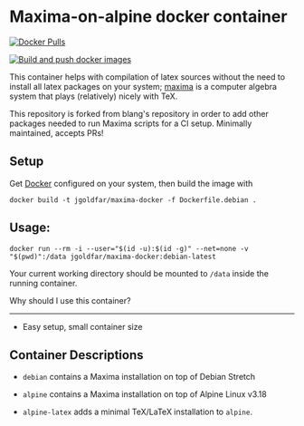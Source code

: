 Maxima-on-alpine docker container
=====

[![Docker Pulls](https://img.shields.io/docker/pulls/jgoldfar/maxima-docker.svg)](https://hub.docker.com/r/jgoldfar/maxima-docker/)

[![Build and push docker images](https://github.com/jgoldfar/maxima-docker/actions/workflows/build.yml/badge.svg)](https://github.com/jgoldfar/maxima-docker/actions/workflows/build.yml)

This container helps with compilation of latex sources without the need to install all latex packages on your system; [maxima](http://maxima.sourceforge.net/) is a computer algebra system that plays (relatively) nicely with TeX.

This repository is forked from blang's repository in order to add other packages needed to run Maxima scripts for a CI setup.
Minimally maintained, accepts PRs!

Setup
-----

Get [Docker](http://www.docker.io/) configured on your system, then build the image with

```shell
docker build -t jgoldfar/maxima-docker -f Dockerfile.debian .
```

Usage:
-----

```shell
docker run --rm -i --user="$(id -u):$(id -g)" --net=none -v "$(pwd)":/data jgoldfar/maxima-docker:debian-latest
```

Your current working directory should be mounted to `/data` inside the running container.

Why should I use this container?

-----

- Easy setup, small container size

## Container Descriptions

* `debian` contains a Maxima installation on top of Debian Stretch

* `alpine` contains a Maxima installation on top of Alpine Linux v3.18

* `alpine-latex` adds a minimal TeX/LaTeX installation to `alpine`.
